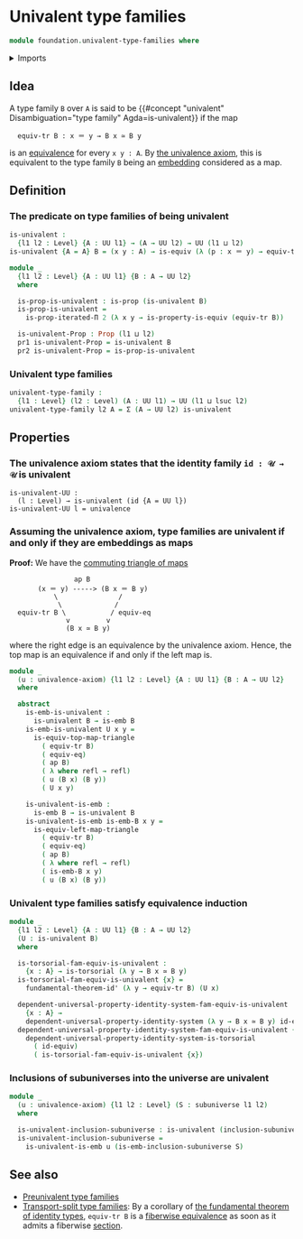 # Univalent type families

```agda
module foundation.univalent-type-families where
```

<details><summary>Imports</summary>

```agda
open import foundation.action-on-identifications-functions
open import foundation.dependent-pair-types
open import foundation.equality-dependent-pair-types
open import foundation.equivalences
open import foundation.fundamental-theorem-of-identity-types
open import foundation.identity-systems
open import foundation.iterated-dependent-product-types
open import foundation.propositions
open import foundation.subuniverses
open import foundation.transport-along-identifications
open import foundation.univalence
open import foundation.universal-property-identity-systems
open import foundation.universe-levels

open import foundation-core.embeddings
open import foundation-core.function-types
open import foundation-core.identity-types
open import foundation-core.sections
open import foundation-core.torsorial-type-families
```

</details>

## Idea

A type family `B` over `A` is said to be
{{#concept "univalent" Disambiguation="type family" Agda=is-univalent}} if the
map

```text
  equiv-tr B : x ＝ y → B x ≃ B y
```

is an [equivalence](foundation-core.equivalences.md) for every `x y : A`. By
[the univalence axiom](foundation-core.univalence.md), this is equivalent to the
type family `B` being an [embedding](foundation-core.embeddings.md) considered
as a map.

## Definition

### The predicate on type families of being univalent

```agda
is-univalent :
  {l1 l2 : Level} {A : UU l1} → (A → UU l2) → UU (l1 ⊔ l2)
is-univalent {A = A} B = (x y : A) → is-equiv (λ (p : x ＝ y) → equiv-tr B p)

module _
  {l1 l2 : Level} {A : UU l1} {B : A → UU l2}
  where

  is-prop-is-univalent : is-prop (is-univalent B)
  is-prop-is-univalent =
    is-prop-iterated-Π 2 (λ x y → is-property-is-equiv (equiv-tr B))

  is-univalent-Prop : Prop (l1 ⊔ l2)
  pr1 is-univalent-Prop = is-univalent B
  pr2 is-univalent-Prop = is-prop-is-univalent
```

### Univalent type families

```agda
univalent-type-family :
  {l1 : Level} (l2 : Level) (A : UU l1) → UU (l1 ⊔ lsuc l2)
univalent-type-family l2 A = Σ (A → UU l2) is-univalent
```

## Properties

### The univalence axiom states that the identity family `id : 𝒰 → 𝒰` is univalent

```text
is-univalent-UU :
  (l : Level) → is-univalent (id {A = UU l})
is-univalent-UU l = univalence
```

### Assuming the univalence axiom, type families are univalent if and only if they are embeddings as maps

**Proof:** We have the
[commuting triangle of maps](foundation-core.commuting-triangles-of-maps.md)

```text
                ap B
       (x ＝ y) -----> (B x ＝ B y)
           \               /
            \             /
  equiv-tr B \           / equiv-eq
              v         v
              (B x ≃ B y)
```

where the right edge is an equivalence by the univalence axiom. Hence, the top
map is an equivalence if and only if the left map is.

```agda
module _
  (u : univalence-axiom) {l1 l2 : Level} {A : UU l1} {B : A → UU l2}
  where

  abstract
    is-emb-is-univalent :
      is-univalent B → is-emb B
    is-emb-is-univalent U x y =
      is-equiv-top-map-triangle
        ( equiv-tr B)
        ( equiv-eq)
        ( ap B)
        ( λ where refl → refl)
        ( u (B x) (B y))
        ( U x y)

    is-univalent-is-emb :
      is-emb B → is-univalent B
    is-univalent-is-emb is-emb-B x y =
      is-equiv-left-map-triangle
        ( equiv-tr B)
        ( equiv-eq)
        ( ap B)
        ( λ where refl → refl)
        ( is-emb-B x y)
        ( u (B x) (B y))
```

### Univalent type families satisfy equivalence induction

```agda
module _
  {l1 l2 : Level} {A : UU l1} {B : A → UU l2}
  (U : is-univalent B)
  where

  is-torsorial-fam-equiv-is-univalent :
    {x : A} → is-torsorial (λ y → B x ≃ B y)
  is-torsorial-fam-equiv-is-univalent {x} =
    fundamental-theorem-id' (λ y → equiv-tr B) (U x)

  dependent-universal-property-identity-system-fam-equiv-is-univalent :
    {x : A} →
    dependent-universal-property-identity-system (λ y → B x ≃ B y) id-equiv
  dependent-universal-property-identity-system-fam-equiv-is-univalent {x} =
    dependent-universal-property-identity-system-is-torsorial
      ( id-equiv)
      ( is-torsorial-fam-equiv-is-univalent {x})
```

### Inclusions of subuniverses into the universe are univalent

```agda
module _
  (u : univalence-axiom) {l1 l2 : Level} (S : subuniverse l1 l2)
  where

  is-univalent-inclusion-subuniverse : is-univalent (inclusion-subuniverse S)
  is-univalent-inclusion-subuniverse =
    is-univalent-is-emb u (is-emb-inclusion-subuniverse S)
```

## See also

- [Preunivalent type families](foundation.preunivalent-type-families.md)
- [Transport-split type families](foundation.transport-split-type-families.md):
  By a corollary of
  [the fundamental theorem of identity types](foundation.fundamental-theorem-of-identity-types.md),
  `equiv-tr B` is a
  [fiberwise equivalence](foundation-core.families-of-equivalences.md) as soon
  as it admits a fiberwise [section](foundation-core.sections.md).

